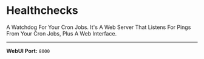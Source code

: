 # Healthchecks

A Watchdog For Your Cron Jobs. It's A Web Server That Listens For Pings From Your Cron Jobs, Plus A Web Interface.

---

**WebUI Port:** `8000`